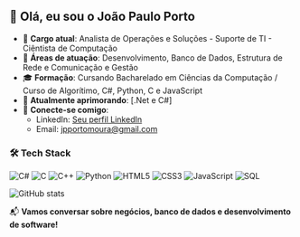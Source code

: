 ## 👋 Olá, eu sou o João Paulo Porto

- 🎯 **Cargo atual**: Analista de Operações e Soluções - Suporte de TI - Ciêntista de Computação
- 🤖 **Áreas de atuação**: Desenvolvimento, Banco de Dados, Estrutura de Rede e Comunicação e Gestão
- 🎓 **Formação**: Cursando Bacharelado em Ciências da Computação / Curso de Algorítimo, C#, Python, C e JavaScript
- 🌱 **Atualmente aprimorando**: [.Net e C#]
- 💬 **Conecte-se comigo**:
  - LinkedIn: [Seu perfil LinkedIn](https://www.linkedin.com/in/jo%C3%A3o-paulo-porto-515ab933a?utm_source=share&utm_campaign=share_via&utm_content=profile&utm_medium=ios_app)
  - Email: jpportomoura@gmail.com
### 🛠️ Tech Stack

![C#](https://img.shields.io/badge/-C%23-239120?style=for-the-badge&logo=c-sharp&logoColor=white)
![C](https://img.shields.io/badge/-C-00599C?style=for-the-badge&logo=c&logoColor=white)
![C++](https://img.shields.io/badge/-C++-00599C?style=for-the-badge&logo=c%2B%2B&logoColor=white)
![Python](https://img.shields.io/badge/-Python-3776AB?style=for-the-badge&logo=python&logoColor=white)
![HTML5](https://img.shields.io/badge/-HTML5-E34F26?style=for-the-badge&logo=html5&logoColor=white)
![CSS3](https://img.shields.io/badge/-CSS3-1572B6?style=for-the-badge&logo=css3&logoColor=white)
![JavaScript](https://img.shields.io/badge/-JavaScript-F7DF1E?style=for-the-badge&logo=javascript&logoColor=black)
![SQL](https://img.shields.io/badge/-SQL-4479A1?style=for-the-badge&logo=postgresql&logoColor=white)

![GitHub stats](https://github-readme-stats.vercel.app/api?username=seu-usuario-github&show_icons=true&theme=dark)

📬 **Vamos conversar sobre negócios, banco de dados e desenvolvimento de software!**
